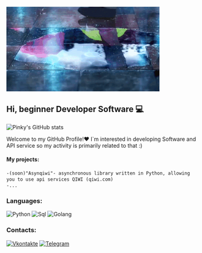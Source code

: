 ![Header](https://github.com/old-pinky/old-pinky/blob/main/assets/e0bfa5ec269f7be6a8c4ed8dded9731f2212899c.gif)

## Hi, beginner Developer Software 💻


![Pinky's GitHub stats](https://github-readme-stats.vercel.app/api?username=old-pinky&show_icons=true&theme=vision-friendly-dark)

Welcome to my GitHub Profile!❤
I`m interested in developing Software and API service so my activity is primarily related to that :)
#### My projects:
    -(soon)"Asynqiwi"- asynchronous library written in Python, allowing you to use api services QIWI (qiwi.com)
    -...


### Languages: 
![Python](https://img.shields.io/badge/-Python-090909?style=for-the-badge&logo=python&logoColor=785ef0)
![Sql](https://img.shields.io/badge/-Sql-000000?style=for-the-badge&logo=mysql&logoColor=FFB000)
![Golang](https://img.shields.io/badge/-Golang-090909?style=for-the-badge&logo=go&logoColor=785ef0)

### Contacts:
[![Vkontakte](https://img.shields.io/badge/-Vkontakte-090909?style=for-the-badge&logo=vk&logoColor=4F7DB3)](https://vk.com/pinky_senpai)
[![Telegram](https://img.shields.io/badge/-Telegram-090909?style=for-the-badge&logo=telegram&logoColor=27A0D9)](https://t.me/senpai_pinky)
